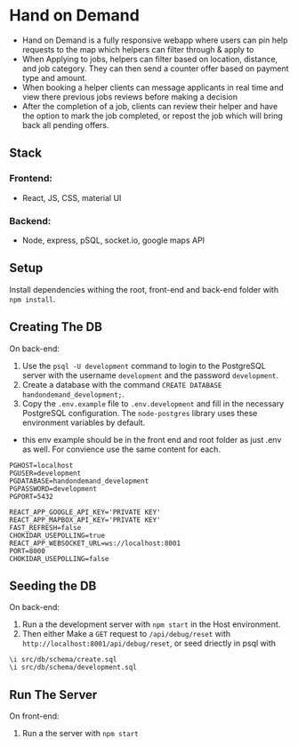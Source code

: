 # Hand on Demand

- Hand on Demand is a fully responsive webapp where users can pin help requests to the map which helpers can filter through & apply to
- When Applying to jobs, helpers can filter based on location, distance, and job category. They can then send a counter offer based on payment type and amount.
- When booking a helper clients can message applicants in real time and view there previous jobs reviews before making a decision
- After the completion of a job, clients can review their helper and have the option to mark the job completed, or repost the job which will bring back all pending offers.

## Stack

### Frontend:

- React, JS, CSS, material UI

### Backend:

- Node, express, pSQL, socket.io, google maps API

## Setup

Install dependencies withing the root, front-end and back-end folder with `npm install`.

## Creating The DB

On back-end:

1. Use the `psql -U development` command to login to the PostgreSQL server with the username `development` and the password `development`.
2. Create a database with the command `CREATE DATABASE handondemand_development;`.
3. Copy the `.env.example` file to `.env.development` and fill in the necessary PostgreSQL configuration. The `node-postgres` library uses these environment variables by default.

- this env example should be in the front end and root folder as just .env as well. For convience use the same content for each.

```
PGHOST=localhost
PGUSER=development
PGDATABASE=handondemand_development
PGPASSWORD=development
PGPORT=5432

REACT_APP_GOOGLE_API_KEY='PRIVATE KEY'
REACT_APP_MAPBOX_API_KEY='PRIVATE KEY'
FAST_REFRESH=false
CHOKIDAR_USEPOLLING=true
REACT_APP_WEBSOCKET_URL=ws://localhost:8001
PORT=8000
CHOKIDAR_USEPOLLING=false
```

## Seeding the DB

On back-end:

1. Run a the development server with `npm start` in the Host environment.
2. Then either Make a `GET` request to `/api/debug/reset` with `http://localhost:8001/api/debug/reset`, or seed driectly in psql with

```psql
\i src/db/schema/create.sql
\i src/db/schema/development.sql
```

## Run The Server

On front-end:

1. Run a the server with `npm start`
